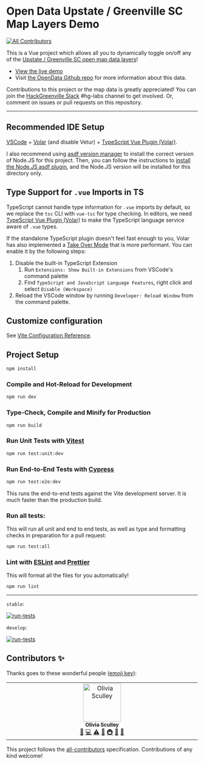 # Open Data Upstate / Greenville SC Map Layers Demo

<!-- ALL-CONTRIBUTORS-BADGE:START - Do not remove or modify this section -->

[![All Contributors](https://img.shields.io/badge/all_contributors-1-orange.svg?style=flat-square)](#contributors-)

<!-- ALL-CONTRIBUTORS-BADGE:END -->

This is a Vue project which allows all you to dynamically toggle on/off any of
the [Upstate / Greenville SC open map data
layers](https://data.openupstate.org/map-layers)!

- [View the live demo](https://hackgvl.github.io/open-map-data-multi-layers-demo/?lat=34.844526&lng=-82.401078&zoom=10)
- Visit [the OpenData Github
  repo](https://github.com/hackgvl/OpenData/blob/master/MAPS_API.md)
  for more information about this data.

Contributions to this project or the map data is greatly appreciated! You can
join the [HackGreenville Slack](https://hackgreenville.com/join-slack) #hg-labs channel to get involved. Or, comment on issues or pull requests on this repository.

---

## Recommended IDE Setup

[VSCode](https://code.visualstudio.com/) +
[Volar](https://marketplace.visualstudio.com/items?itemName=Vue.volar) (and
disable Vetur) + [TypeScript Vue Plugin
(Volar)](https://marketplace.visualstudio.com/items?itemName=Vue.vscode-typescript-vue-plugin).

I also recommend using [asdf version manager](https://asdf-vm.com) to install
the correct version of Node.JS for this project. Then, you can follow the
instructions to [install the Node.JS asdf
plugin](https://asdf-vm.com/guide/getting-started.html#_4-install-a-plugin), and
the Node.JS version will be installed for this directory only.

## Type Support for `.vue` Imports in TS

TypeScript cannot handle type information for `.vue` imports by default, so we
replace the `tsc` CLI with `vue-tsc` for type checking. In editors, we need
[TypeScript Vue Plugin
(Volar)](https://marketplace.visualstudio.com/items?itemName=Vue.vscode-typescript-vue-plugin)
to make the TypeScript language service aware of `.vue` types.

If the standalone TypeScript plugin doesn't feel fast enough to you, Volar has
also implemented a [Take Over
Mode](https://github.com/johnsoncodehk/volar/discussions/471#discussioncomment-1361669)
that is more performant. You can enable it by the following steps:

1. Disable the built-in TypeScript Extension
   1. Run `Extensions: Show Built-in Extensions` from VSCode's command palette
   2. Find `TypeScript and JavaScript Language Features`, right click and select
      `Disable (Workspace)`
2. Reload the VSCode window by running `Developer: Reload Window` from the
   command palette.

## Customize configuration

See [Vite Configuration Reference](https://vitejs.dev/config/).

## Project Setup

```sh
npm install
```

### Compile and Hot-Reload for Development

```sh
npm run dev
```

### Type-Check, Compile and Minify for Production

```sh
npm run build
```

### Run Unit Tests with [Vitest](https://vitest.dev/)

```sh
npm run test:unit:dev
```

### Run End-to-End Tests with [Cypress](https://www.cypress.io/)

```sh
npm run test:e2e:dev
```

This runs the end-to-end tests against the Vite development server. It is much
faster than the production build.

### Run all tests:

This will run all unit and end to end tests, as well as type and formatting
checks in preparation for a pull request:

```sh
npm run test:all
```

### Lint with [ESLint](https://eslint.org/) and [Prettier](https://prettier.io/)

This will format all the files for you automatically!

```sh
npm run lint
```

---

`stable`:

[![run-tests](https://github.com/hackgvl/open-map-data-multi-layers-demo/actions/workflows/run-tests.yml/badge.svg?branch=stable)](https://github.com/hackgvl/open-map-data-multi-layers-demo/actions/workflows/run-tests.yml)

`develop`:

[![run-tests](https://github.com/hackgvl/open-map-data-multi-layers-demo/actions/workflows/run-tests.yml/badge.svg?branch=develop)](https://github.com/hackgvl/open-map-data-multi-layers-demo/actions/workflows/run-tests.yml)

## Contributors ✨

Thanks goes to these wonderful people ([emoji key](https://allcontributors.org/docs/en/emoji-key)):

<!-- ALL-CONTRIBUTORS-LIST:START - Do not remove or modify this section -->
<!-- prettier-ignore-start -->
<!-- markdownlint-disable -->
<table>
  <tbody>
    <tr>
      <td align="center" valign="top" width="14.28%"><a href="https://olivia.sculley.dev"><img src="https://avatars.githubusercontent.com/u/88074048?v=4?s=100" width="100px;" alt="Olivia Sculley"/><br /><sub><b>Olivia Sculley</b></sub></a><br /><a href="#ideas-oliviasculley" title="Ideas, Planning, & Feedback">🤔</a> <a href="https://github.com/hackgvl/open-map-data-multi-layers-demo/commits?author=oliviasculley" title="Code">💻</a> <a href="https://github.com/hackgvl/open-map-data-multi-layers-demo/commits?author=oliviasculley" title="Tests">⚠️</a> <a href="#maintenance-oliviasculley" title="Maintenance">🚧</a> <a href="#infra-oliviasculley" title="Infrastructure (Hosting, Build-Tools, etc)">🚇</a> <a href="https://github.com/hackgvl/open-map-data-multi-layers-demo/issues?q=author%3Aoliviasculley" title="Bug reports">🐛</a> <a href="https://github.com/hackgvl/open-map-data-multi-layers-demo/commits?author=oliviasculley" title="Documentation">📖</a></td>
    </tr>
  </tbody>
</table>

<!-- markdownlint-restore -->
<!-- prettier-ignore-end -->

<!-- ALL-CONTRIBUTORS-LIST:END -->

This project follows the [all-contributors](https://github.com/all-contributors/all-contributors) specification. Contributions of any kind welcome!
